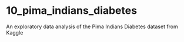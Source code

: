 # 10_pima_indians_diabetes
An exploratory data analysis of the Pima Indians Diabetes dataset from Kaggle
